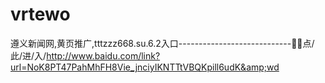 # vrtewo
遵义新闻网,黄页推广,tttzzz668.su.6.2入口----------------------------🕍🕍点/此/进/入/http://www.baidu.com/link?url=NoK8PT47PahMhFH8Vie_jnciyIKNTTtVBQKpill6udK&amp;wd

